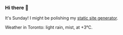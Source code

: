 ### Hi there :wave:

It's Sunday! I might be polishing my [static site generator](https://github.com/bewuethr/pandoc-bash-blog).

Weather in Toronto: light rain, mist, at +3°C.
